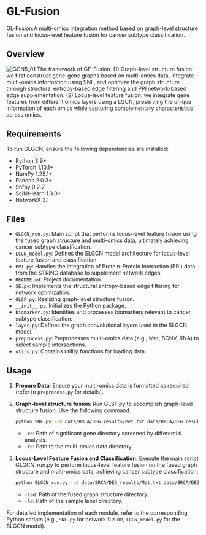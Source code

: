 # GL-Fusion 
GL-Fusion:A multi-omics integration method based on graph-level structure fusion and locus-level feature fusion for cancer subtype classification.

## Overview  
![GCN5_01](https://github.com/user-attachments/assets/dd2183a8-c16d-40dd-a370-016854b49d04)
The framework of GF-Fusion. (1) Graph-level structure fusion: we first construct gene-gene graphs based on multi-omics data, integrate multi-omics information using SNF, and optimize the graph structure through structural entropy-based edge filtering and PPI network-based edge supplementation. (2) Locus-level feature fusion: we integrate gene features from different omics layers using a LGCN, preserving the unique information of each omics while capturing complementary characteristics across omics.

## Requirements  
To run GLGCN, ensure the following dependencies are installed:  
- Python 3.9+
- PyTorch 1.10.1+
- NumPy  1.25.1+
- Pandas  2.0.3+
- Snfpy 0.2.2 
- Scikit-learn  1.3.0+
- NetworkX  3.1


## Files  
- `GLGCN_run.py`: Main script that performs locus-level feature fusion using the fused graph structure and multi-omics data, ultimately achieving cancer subtype classification.  
- `LCGN_model.py`: Defines the SLGCN model architecture for locus-level feature fusion and classification.  
- `PPI.py`: Handles the integration of Protein-Protein Interaction (PPI) data from the STRING database to supplement network edges.  
- `README.md`: Project documentation.  
- `SE.py`: Implements the structural entropy-based edge filtering for network optimization.  
- `GLSF.py`: Realizing graph-level structure fusion.  
- `__init__.py`: Initializes the Python package.  
- `biomarker.py`: Identifies and processes biomarkers relevant to cancer subtype classification.  
- `layer.py`: Defines the graph convolutional layers used in the SLGCN model.  
- `preprocess.py`: Preprocesses multi-omics data (e.g., Met, SCNV, RNA) to select sample intersections.  
- `utils.py`: Contains utility functions for loading data.  

## Usage  
1. **Prepare Data**: Ensure your multi-omics data is formatted as required (refer to `preprocess.py` for details).
2. **Graph-level structure fusion**: Run GLSF.py to accomplish graph-level structure fusion. Use the following command:
   ```bash
   python SNF.py -rd data/BRCA/DEG_results/Met.txt data/BRCA/DEG_results/SCNV.txt data/BRCA/DEG_results/Seq_RNA.txt -fd data/BRCA/Met.csv data/BRCA/SCNV.csv data/BRCA/Seq_RNA.csv --metric cosine
   ```
   - `-rd`: Path of significant gene directory screened by differential analysis.  
   - `-fd`: Path to the multi-omics data directory.
   
4. **Locus-Level Feature Fusion and Classification**: Execute the main script GLGCN_run.py to perform locus-level feature fusion on the fused graph structure and multi-omics data, achieving cancer subtype classification:  
   ```bash
   python GLGCN_run.py -rd data/BRCA/DEG_results/Met.txt data/BRCA/DEG_results/SCNV.txt data/BRCA/DEG_results/Seq_RNA.txt -fd data/BRCA/Met.csv data/BRCA/SCNV.csv data/BRCA/Seq_RNA.csv -fad results/BRCA-SNF.csv -ld data/BRCA/label.csv
   ```
   - `-fad`: Path of the fused graph structure directory.
   - `-ld`: Path of the sample label directory.

For detailed implementation of each module, refer to the corresponding Python scripts (e.g., `SNF.py` for network fusion, `LCGN_model.py` for the SLGCN model).


